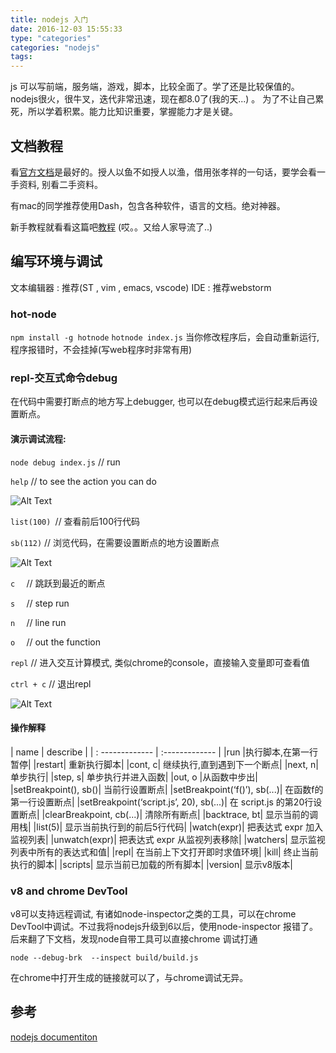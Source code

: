 ```yaml
---
title: nodejs 入门
date: 2016-12-03 15:55:33
type: "categories"
categories: "nodejs"
tags:
---
```


js 可以写前端，服务端，游戏，脚本，比较全面了。学了还是比较保值的。
nodejs很火，很牛叉，迭代非常迅速，现在都8.0了(我的天...) 。 为了不让自己累死，所以学着积累。能力比知识重要，掌握能力才是关键。

## 文档教程

看[官方文档](https://nodejs.org/api/debugger.html#debugger_information)是最好的。授人以鱼不如授人以渔，借用张孝祥的一句话，要学会看一手资料, 别看二手资料。

有mac的同学推荐使用Dash，包含各种软件，语言的文档。绝对神器。

新手教程就看看这篇吧[教程](http://www.runoob.com/nodejs/nodejs-tutorial.html) (哎。。又给人家导流了..)

## 编写环境与调试

文本编辑器 : 推荐(ST , vim , emacs, vscode)
IDE        : 推荐webstorm

### hot-node

`npm install -g hotnode`
`hotnode index.js`
当你修改程序后，会自动重新运行, 程序报错时，不会挂掉(写web程序时非常有用)

### repl-交互式命令debug

在代码中需要打断点的地方写上debugger, 也可以在debug模式运行起来后再设置断点。

#### 演示调试流程:


`node debug index.js` // run

`help` // to see the action you can do

![Alt Text](http://o99eh3ii0.bkt.clouddn.com//16-12-31/9802197-file_1483181608362_9ad3.png ) 

`list(100) `// 查看前后100行代码

`sb(112)` // 浏览代码，在需要设置断点的地方设置断点

![Alt Text](http://o99eh3ii0.bkt.clouddn.com//16-12-31/30114647-file_1483181750934_702.png ) 


`c  `  // 跳跃到最近的断点

`s  `  // step run

`n  `  // line run

`o  `  // out the function

`repl`  // 进入交互计算模式, 类似chrome的console，直接输入变量即可查看值

`ctrl + c`  // 退出repl

![Alt Text](http://o99eh3ii0.bkt.clouddn.com//16-12-31/12879852-file_1483181933556_141dd.png ) 


#### 操作解释

| name            | describe                                          |
| : ------------- | :-------------                                    |
|run	|执行脚本,在第一行暂停|
|restart|	重新执行脚本|
|cont, c|	继续执行,直到遇到下一个断点|
|next, n|	单步执行|
|step, s|	单步执行并进入函数|
|out, o	|从函数中步出|
|setBreakpoint(), sb()|	当前行设置断点|
|setBreakpoint(‘f()’), sb(...)|	在函数f的第一行设置断点|
|setBreakpoint(‘script.js’, 20), sb(...)|	在 script.js 的第20行设置断点|
|clearBreakpoint, cb(...)|	清除所有断点|
|backtrace, bt|	显示当前的调用栈|
|list(5)|	显示当前执行到的前后5行代码|
|watch(expr)|	把表达式 expr 加入监视列表|
|unwatch(expr)|	把表达式 expr 从监视列表移除|
|watchers|	显示监视列表中所有的表达式和值|
|repl|	在当前上下文打开即时求值环境|
|kill|	终止当前执行的脚本|
|scripts|	显示当前已加载的所有脚本|
|version|	显示v8版本|

### v8 and chrome DevTool

v8可以支持远程调试, 有诸如node-inspector之类的工具，可以在chrome DevTool中调试。不过我将nodejs升级到6以后，使用node-inspector 报错了。后来翻了下文档，发现node自带工具可以直接chrome 调试打通

`node --debug-brk  --inspect build/build.js`

在chrome中打开生成的链接就可以了，与chrome调试无异。


## 参考

[nodejs documentiton](https://nodejs.org/api/debugger.html#debugger_information)
